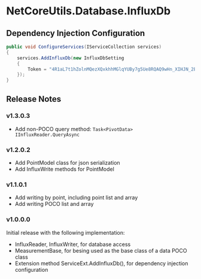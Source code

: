 ﻿# NetCoreUtils.Database.InfluxDb

## Dependency Injection Configuration

``` csharp
public void ConfigureServices(IServiceCollection services)
{
	services.AddInfluxDb(new InfluxDbSetting
	{
		Token = "4R1aL7t1hZolnMQezXQxkhhMGlqYUBy7g5Ue8RQAQ9wHn_XIHJN_2EpFqaYcD9F2wv_lt-kHqP8Ym99c7Gv5pw=="
	});
}
```

## Release Notes

### v1.3.0.3

- Add non-POCO query method: `Task<PivotData> IInfluxReader.QueryAsync`

### v1.2.0.2

- Add PointModel class for json serialization
- Add InfluxWrite methods for PointModel

### v1.1.0.1

- Add writing by point, including point list and array
- Add writing POCO list and array

### v1.0.0.0

Initial release with the following implementation:

- InfluxReader, InfluxWriter, for database access
- MeasurementBase, for besing used as the base class of a data POCO class
- Extension method ServiceExt.AddInfluxDb(), for dependency injection configuration
